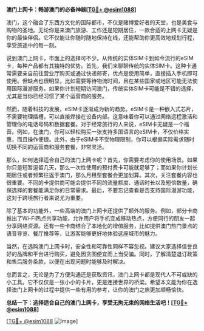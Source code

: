 **澳门上网卡：畅游澳门的必备神器[[TG💪+ @esim1088](https://t.me/s/esim1088)]**

澳门，这个融合了东西方文化的国际都市，不仅是赌博爱好者的天堂，也是美食与购物的圣地。无论你是来澳门旅游、工作还是短期居住，一款合适的上网卡无疑是你的最佳伴侣。它不仅能让你随时随地保持在线，还能帮助你更高效地规划行程，享受旅途中的每一刻。

说到澳门上网卡，市面上的选择可不少。从传统的实体SIM卡到如今流行的eSIM卡，每种产品都有其独特的优势。首先，我们来聊聊传统的实体SIM卡。这种卡通常需要亲自前往营业厅购买或通过快递邮寄，优点是使用简单，直接插入手机即可使用。但缺点也很明显，比如需要等待物流时间，且在某些国家或地区可能无法使用国际漫游服务。如果你计划短期访问澳门，传统实体SIM卡可能是不错的选择，尤其是当你已经习惯了某个运营商的服务。

然而，随着科技的发展，eSIM卡逐渐成为新的趋势。eSIM卡是一种嵌入式芯片，不需要物理插槽，可以直接焊接在设备内部。这意味着你可以通过网络远程激活和管理你的电话号码和数据套餐。对于经常旅行的人来说，eSIM卡无疑是一个福音。例如，在澳门，你可以轻松购买一张支持多国语言的eSIM卡，不仅价格实惠，而且操作便捷。此外，由于eSIM卡不受物理限制，你可以根据实际需求随时切换不同的运营商和服务套餐，非常灵活。

那么，如何选择适合自己的澳门上网卡呢？首先，你需要考虑你的使用场景。如果你只是短暂逗留几天，那么一次性使用的预付费卡可能就足够了；而如果你计划长期居住或者频繁往返于澳门，那么月租型套餐会更加划算。其次，关注套餐内容也很重要。不同的卡提供商可能会提供不同的流量额度、通话时长以及短信数量，确保选择的套餐能满足你的日常需求。最后，不要忘记查看是否支持国际漫游功能，这对于跨境旅行者来说尤为重要。

除了基本的功能外，一些高端的澳门上网卡还提供了额外的服务。例如，部分卡商推出了Wi-Fi热点共享功能，允许用户将手机变成移动热点，方便同行的朋友一起分享网络资源。还有一些卡商结合了本地化的增值服务，比如提供澳门热门景点的语音导览、餐厅推荐等，让游客能够更好地体验这座城市的魅力。

当然，在选购澳门上网卡时，安全性和可靠性同样不容忽视。建议大家选择信誉良好的品牌和平台进行购买，避免因贪图便宜而上当受骗。同时，了解清楚退订政策和售后服务条款，以便在出现问题时能够及时解决。

总而言之，无论是为了方便沟通还是获取资讯，澳门上网卡都是现代人不可或缺的小工具。它不仅仅是一张小小的卡片，更是连接世界的桥梁。希望本文能为你在选择澳门上网卡的过程中提供一些有用的参考，让你的澳门之旅更加顺畅愉快。

**总结一下：选择适合自己的澳门上网卡，享受无拘无束的网络生活吧！[[TG💪+ @esim1088](https://t.me/s/esim1088)]**

[[TG💪+ @esim1088](https://t.me/s/esim1088) ![Image](https://i.postimg.cc/4NQfJmqS/Snipaste-2025-05-13-00-14-12.png)]